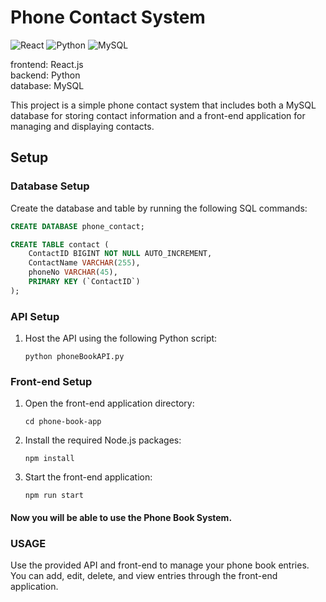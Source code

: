 # Phone Contact System
![React](https://img.shields.io/badge/react-%2320232a.svg?style=for-the-badge&logo=react&logoColor=%2361DAFB)
![Python](https://img.shields.io/badge/python-3670A0?style=for-the-badge&logo=python&logoColor=ffdd54)
![MySQL](https://img.shields.io/badge/mysql-%2300f.svg?style=for-the-badge&logo=mysql&logoColor=white)

frontend: React.js<br />
backend: Python<br />
database: MySQL<br />

This project is a simple phone contact system that includes both a MySQL database for storing contact information and a front-end application for managing and displaying contacts.

## Setup

### Database Setup

Create the database and table by running the following SQL commands:

```sql
CREATE DATABASE phone_contact;

CREATE TABLE contact (
    ContactID BIGINT NOT NULL AUTO_INCREMENT,
    ContactName VARCHAR(255),
    phoneNo VARCHAR(45),
    PRIMARY KEY (`ContactID`)
);
```

### API Setup
1. Host the API using the following Python script:
    ```console
    python phoneBookAPI.py
    ```

### Front-end Setup
1. Open the front-end application directory:
    ```console
    cd phone-book-app
    ```

2. Install the required Node.js packages:
    ```console
    npm install
    ```

3. Start the front-end application:
    ```console
    npm run start
    ```


#### Now you will be able to use the **Phone Book System**.

### USAGE
Use the provided API and front-end to manage your phone book entries. You can add, edit, delete, and view entries through the front-end application.
